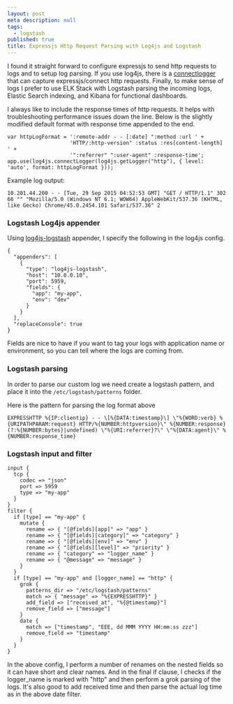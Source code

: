 ```yaml
---
layout: post
meta description: null
tags: 
  - logstash
published: true
title: Expressjs Http Request Parsing with Log4js and Logstash
---
```



I found it straight forward to configure expressjs to send http requests to logs and to setup log parsing. If you use log4js, there is a [connectlogger](https://github.com/nomiddlename/log4js-node/wiki/Connect-Logger) that can capture expressjs/connect http requests. Finally, to make sense of logs I prefer to use ELK Stack with Logstash parsing the incoming logs, Elastic Search indexing, and Kibana for functional dashboards.

I always like to include the response times of http requests. It helps with troubleshooting performance issues down the line. Below is the slightly modified default format with response time appended to the end. 

	var httpLogFormat = ':remote-addr - - [:date] ":method :url ' +
    					'HTTP/:http-version" :status :res[content-length] ' +
                        '":referrer" ":user-agent" :response-time';
	app.use(log4js.connectLogger(log4js.getLogger("http"), { level: 'auto', format: httpLogFormat }));

Example log output:

	10.201.44.200 - - [Tue, 29 Sep 2015 04:52:53 GMT] "GET / HTTP/1.1" 302 66 "" "Mozilla/5.0 (Windows NT 6.1; WOW64) AppleWebKit/537.36 (KHTML, like Gecko) Chrome/45.0.2454.101 Safari/537.36" 2

### Logstash Log4js appender
Using [log4js-logstash](https://github.com/gembly/log4js-logstash) appender, I specify the following in the log4js config. 

	{
	  "appenders": [
		{
		  "type": "log4js-logstash",
		  "host": "10.0.0.10",
		  "port": 5959,
		  "fields": {
			"app": "my-app",
			"env": "dev"
		  }
		}
	  ],
	  "replaceConsole": true
	}

Fields are nice to have if you want to tag your logs with application name or environment, so you can tell where the logs are coming from. 

### Logstash parsing
In order to parse our custom log we need create a logstash pattern, and place it into the `/etc/logstash/patterns` folder.  

Here is the pattern for parsing the log format above

	EXPRESSHTTP %{IP:clientip} - - \[%{DATA:timestamp}\] \"%{WORD:verb} %{URIPATHPARAM:request} HTTP/%{NUMBER:httpversion}\" %{NUMBER:response} (?:%{NUMBER:bytes}|undefined) \"%{URI:referrer}?\" \"%{DATA:agent}\" %{NUMBER:response_time}

### Logstash input and filter

	input {
	  tcp {
		codec => "json"
		port => 5959
		type => "my-app"
	  }
	}
	filter {
	  if [type] == "my-app" {
		mutate {
		  rename => { "[@fields][app]" => "app" }
		  rename => { "[@fields][category]" => "category" }
		  rename => { "[@fields][env]" => "env" }
		  rename => { "[@fields][level]" => "priority" }
		  rename => { "category" => "logger_name" }
		  rename => { "@message" => "message" }
		}
	  }
	  if [type] == "my-app" and [logger_name] == "http" {
		grok {
		  patterns_dir => "/etc/logstash/patterns"
		  match => { "message" => "%{EXPRESSHTTP}" }
		  add_field => ["received_at", "%{@timestamp}"]
		  remove_field => ["message"]
		}
		date {
		  match => ["timestamp", "EEE, dd MMM YYYY HH:mm:ss zzz"]
		  remove_field => "timestamp"
		}
	  }
	}
In the above config, I perform a number of renames on the nested fields so it can have short and clear names.  And in the final if clause, I checks if the logger_name is marked with "http" and then perform a grok parsing of the logs. It's also good to add received time and then parse the actual log time as in the above date filter.
